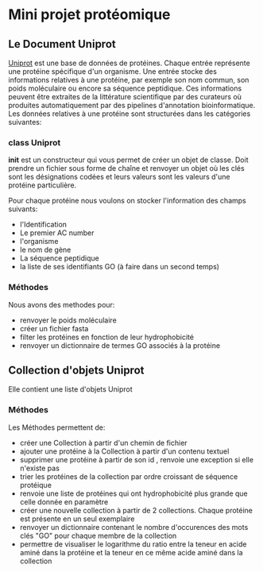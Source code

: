 # Mini projet protéomique

## Le Document Uniprot

[Uniprot](https://www.uniprot.org) est une base de données de protéines.
Chaque entrée représente une protéine spécifique d'un organisme. Une entrée  stocke des informations relatives à une protéine, par exemple son nom commun, son poids moléculaire ou encore sa séquence peptidique. Ces informations peuvent être extraites de la littérature scientifique par des curateurs où produites automatiquement par des pipelines d'annotation bioinformatique.
Les données relatives à une protéine sont structurées dans les catégories suivantes:


### class Uniprot

__init__ est un constructeur qui vous permet de créer un objet de classe. Doit prendre un fichier sous forme de chaîne et renvoyer un objet où les clés sont les désignations codées et leurs valeurs sont les
valeurs d'une protéine particulière.

Pour chaque protéine nous voulons on stocker l'information des champs suivants:
* l'Identification 
* Le premier AC number
* l'organisme
* le nom de gène
* La séquence peptidique
* la liste de ses identifiants GO (à faire dans un second temps)

### Méthodes
Nous avons des methodes pour:
- renvoyer le poids moléculaire
- créer un fichier fasta
- filter les protéines en fonction de leur hydrophobicité
- renvoyer un dictionnaire de termes GO associés à la protéine

## Collection d'objets Uniprot

Elle contient une liste d'objets Uniprot


### Méthodes
Les Méthodes permettent de:
- créer une Collection à partir d'un chemin de fichier
- ajouter une protéine à la Collection à partir d'un contenu textuel
- supprimer une protéine à partir de son id , renvoie une exception si elle n'existe pas
- trier les protéines de la collection par ordre croissant de séquence protéique
- renvoie une liste de protéines qui ont hydrophobicité plus grande que celle donnée en paramètre
- créer une nouvelle collection à partir de 2 collections. Chaque protéine est présente en un seul exemplaire
- renvoyer un dictionnaire contenant le nombre d'occurences des mots clés "GO" pour chaque membre de la collection
- permettre de visualiser le logarithme du ratio entre la teneur en acide aminé dans la protéine et la teneur en ce même acide aminé dans la collection 

